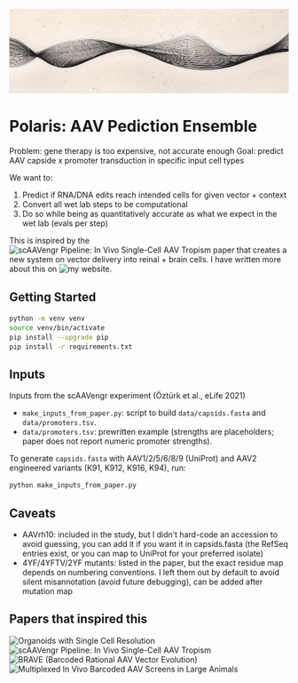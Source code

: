 ![Banner](assets/github_banner.png)

# Polaris: AAV Pediction Ensemble
Problem: gene therapy is too expensive, not accurate enough
Goal: predict AAV capside x promoter transduction in specific input cell types

We want to:
1. Predict if RNA/DNA edits reach intended cells for given vector + context
2. Convert all wet lab steps to be computational
3. Do so while being as quantitatively accurate as what we expect in the wet lab (evals per step)

This is inspired by the ![scAAVengr Pipeline: In Vivo Single-Cell AAV Tropism](https://elifesciences.org/articles/64175) paper that creates a new system on vector delivery into reinal + brain cells. I have written more about this on ![my website](https://bradleywoolf.com/wip-model-the-wet-lab-parts-of-the-scaavengr-pipeline). 


## Getting Started 
```bash
python -m venv venv
source venv/bin/activate
pip install --upgrade pip
pip install -r requirements.txt
```


## Inputs
Inputs from the scAAVengr experiment (Öztürk et al., eLife 2021)
- `make_inputs_from_paper.py`: script to build `data/capsids.fasta` and `data/promoters.tsv`.
- `data/promoters.tsv`: prewritten example (strengths are placeholders; paper does not report numeric promoter strengths).

To generate `capsids.fasta` with AAV1/2/5/6/8/9 (UniProt) and AAV2 engineered variants (K91, K912, K916, K94), run:

```bash
python make_inputs_from_paper.py
```


## Caveats
- AAVrh10: included in the study, but I didn’t hard-code an accession to avoid guessing, you can add it if you want it in capsids.fasta (the RefSeq entries exist, or you can map to UniProt for your preferred isolate) 
- 4YF/4YFTV/2YF mutants: listed in the paper, but the exact residue map depends on numbering conventions. I left them out by default to avoid silent misannotation (avoid future debugging), can be added after mutation map


## Papers that inspired this
![Organoids with Single Cell Resolution](https://www.nature.com/articles/s41434-022-00360-3)  
![scAAVengr Pipeline: In Vivo Single-Cell AAV Tropism](https://elifesciences.org/articles/64175)  
![BRAVE (Barcoded Rational AAV Vector Evolution)](https://pmc.ncbi.nlm.nih.gov/articles/PMC6936499)  
![Multiplexed In Vivo Barcoded AAV Screens in Large Animals](https://pmc.ncbi.nlm.nih.gov/articles/PMC10503678)